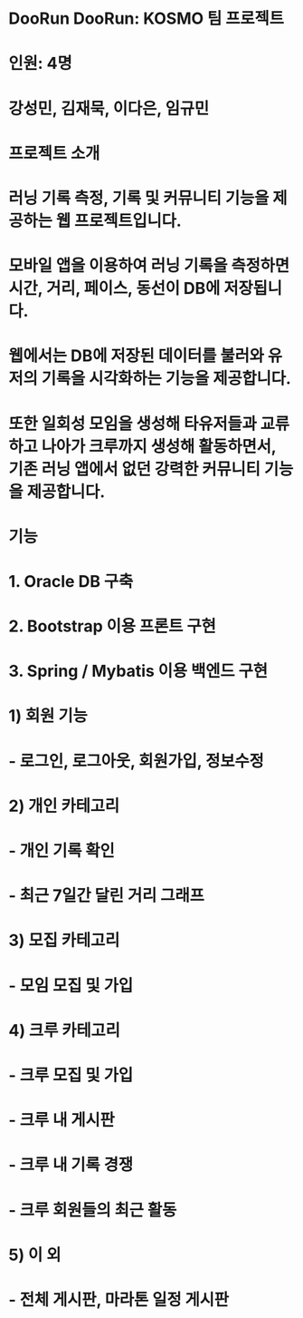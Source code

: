 # DooRun DooRun: KOSMO 팀 프로젝트

# 인원: 4명
# 강성민, 김재묵, 이다은, 임규민

# 프로젝트 소개
# 러닝 기록 측정, 기록 및 커뮤니티 기능을 제공하는 웹 프로젝트입니다.
# 모바일 앱을 이용하여 러닝 기록을 측정하면 시간, 거리, 페이스, 동선이 DB에 저장됩니다.
# 웹에서는 DB에 저장된 데이터를 불러와 유저의 기록을 시각화하는 기능을 제공합니다.
# 또한 일회성 모임을 생성해 타유저들과 교류하고 나아가 크루까지 생성해 활동하면서, 기존 러닝 앱에서 없던 강력한 커뮤니티 기능을 제공합니다.

# 기능
# 1. Oracle DB 구축
# 2. Bootstrap 이용 프론트 구현
# 3. Spring / Mybatis 이용 백엔드 구현
#	1) 회원 기능
#	    - 로그인, 로그아웃, 회원가입, 정보수정
#	2) 개인 카테고리
#	    - 개인 기록 확인
#     - 최근 7일간 달린 거리 그래프
#	3) 모집 카테고리
#	    - 모임 모집 및 가입
#	4) 크루 카테고리
#	    - 크루 모집 및 가입
#	    - 크루 내 게시판
#	    - 크루 내 기록 경쟁
#     - 크루 회원들의 최근 활동
#	5) 이 외
#	    - 전체 게시판, 마라톤 일정 게시판
